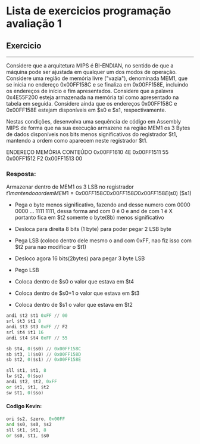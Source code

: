 # Lista de exercicios programação avaliação 1

## Exercicio 
---
Considere que a arquitetura MIPS é BI-ENDIAN, no sentido de que a máquina pode ser ajustada em
qualquer um dos modos de operação. Considere uma região de memória livre ("vazia"), denominada MEM1, que se
inicia no endereço 0x00FF158C e se finaliza em 0x00FF158E, incluindo os endereços de início e fim apresentados.
Considere que a palavra 0x4E55F200 esteja armazenada na memória tal como apresentado na tabela em seguida.
Considere ainda que os endereços 0x00FF158C e 0x00FF158E estejam disponíveis em $s0 e $s1, respectivamente.

Nestas condições, desenvolva uma sequência de código em Assembly MIPS de forma que na sua execução armazene na
região MEM1 os 3 Bytes de dados disponíveis nos bits menos significativos do registrador $t1, mantendo a ordem
como aparecem neste registrador $t1.

ENDEREÇO MEMÓRIA 	 CONTEÚDO
0x00FF1610 		       4E
0x00FF1511 		       55
0x00FF1512 		       F2
0x00FF1513 		       00


### Resposta:

Armazenar dentro de MEM1 os 3 LSB no registrador $t1 mantendo a ordem
MEM1 = 0x00FF158C 0x00FF158D 0x00FF158E
	($s0)			($s1)

 -  Pega o byte menos significativo, fazendo and desse numero com 0000 0000 ... 1111 1111, dessa forma and com 0 é 0 e and de com 1 é X portanto fica em $t2 somente o byte(8b) menos significativo

 - Desloca para direita 8 bits (1 byte) para poder pegar 2 LSB byte

 - Pega LSB (coloco dentro dele mesmo o and com 0xFF, nao fiz isso com $t2 para nao modificar o $t1)

 - Desloco agora 16 bits(2bytes) para pegar 3 byte LSB

 - Pego LSB

 - Coloca dentro de $s0 o valor que estava em $t4
 - Coloca dentro de $s0+1 o valor que estava em $t3
 - Coloca dentro de $s1 o valor que estava em $t2


```asm
andi $t2 $t1 0xFF // 00
srl $t3 $t1 8 
andi $t3 $t3 0xFF // F2
srl $t4 $t1 16
andi $t4 $t4 0xFF // 55

sb $t4, 0($s0) // 0x00FF158C
sb $t3, 1($s0) // 0x00FF158D
sb $t2, 0($s1) // 0x00FF158E
```

```asm
sll $t1, $t1, 8
lw $t2, 0($so)
andi $t2, $t2, 0xFF
or $t1, $t1, $t2
sw $t1, 0($so)
```

#### Codigo Kevin:

```asm
ori $s2, $zero, 0x00FF
and $s0, $s0, $s2
sll $t1, $t1, 8
or $s0, $t1, $s0
```
